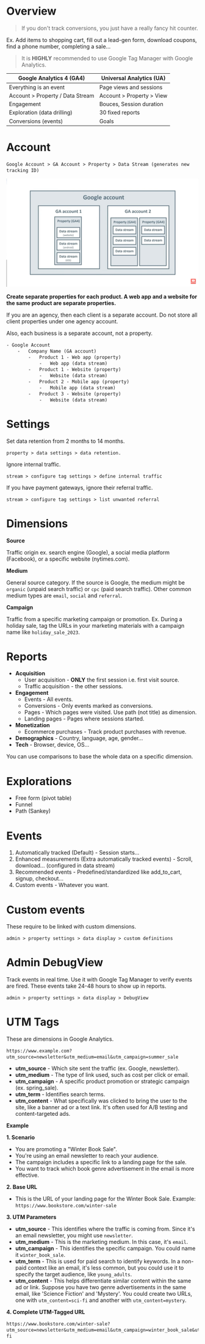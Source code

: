 # Overview

> If you don't track conversions, you just have a really fancy hit counter.

Ex. Add items to shopping cart, fill out a lead-gen form, download coupons, find a phone number, completing a sale...

> It is **HIGHLY** recommended to use Google Tag Manager with Google Analytics.

| Google Analytics 4 (GA4)         | Universal Analytics (UA)  |
| -------------------------------- | ------------------------- |
| Everything is an event           | Page views and sessions   |
| Account > Property / Data Stream | Account > Property > View |
| Engagement                       | Bouces, Session duration  |
| Exploration (data drilling)      | 30 fixed reports          |
| Conversions (events)             | Goals                     |

# Account

```
Google Account > GA Account > Property > Data Stream (generates new tracking ID)
```

![](../pics/startup/marketing/analytics-account.jpg)

**Create separate properties for each product. A web app and a website for the same product are separate properties.**

If you are an agency, then each client is a separate account. Do not store all client properties under one agency account.

Also, each business is a separate account, not a property.

```
- Google Account
    -   Company Name (GA account)
        -   Product 1 - Web app (property)
            -   Web app (data stream)
        -   Product 1 - Website (property)
            -   Website (data stream)
        -   Product 2 - Mobile app (property)
            -   Mobile app (data stream)
        -   Product 3 - Website (property)
            -   Website (data stream)
```

# Settings

Set data retention from 2 months to 14 months.

```
property > data settings > data retention.
```

Ignore internal traffic.

```
stream > configure tag settings > define internal traffic
```

If you have payment gateways, ignore their referral traffic.

```
stream > configure tag settings > list unwanted referral
```

# Dimensions

**Source**

Traffic origin ex. search engine (Google), a social media platform (Facebook), or a specific website (nytimes.com).

**Medium**

General source category. If the source is Google, the medium might be `organic` (unpaid search traffic) or `cpc` (paid search traffic). Other common medium types are `email`, `social` and `referral`.

**Campaign**

Traffic from a specific marketing campaign or promotion. Ex. During a holiday sale, tag the URLs in your marketing materials with a campaign name like `holiday_sale_2023`.

# Reports

-   **Acquisition**
    -   User acquisition - **ONLY** the first session i.e. first visit source.
    -   Traffic acquisition - the other sessions.
-   **Engagement**
    -   Events - All events.
    -   Conversions - Only events marked as conversions.
    -   Pages - Which pages were visited. Use path (not title) as dimension.
    -   Landing pages - Pages where sessions started.
-   **Monetization**
    -   Ecommerce purchases - Track product purchases with revenue.
-   **Demographics** - Country, language, age, gender...
-   **Tech** - Browser, device, OS...

You can use comparisons to base the whole data on a specific dimension.

# Explorations

-   Free form (pivot table)
-   Funnel
-   Path (Sankey)

# Events

1. Automatically tracked (Default) - Session starts...
2. Enhanced measurements (Extra automatically tracked events) - Scroll, download... (configured in data stream)
3. Recommended events - Predefined/standardized like add_to_cart, signup, checkout...
4. Custom events - Whatever you want.

# Custom events

These require to be linked with custom dimensions.

```
admin > property settings > data display > custom definitions
```

# Admin DebugView

Track events in real time. Use it with Google Tag Manager to verify events are fired. These events take 24-48 hours to show up in reports.

```
admin > property settings > data display > DebugView
```

# UTM Tags

These are dimensions in Google Analytics.

```
https://www.example.com?utm_source=newsletter&utm_medium=email&utm_campaign=summer_sale
```

-   **utm_source** - Which site sent the traffic (ex. Google, newsletter).
-   **utm_medium** - The type of link used, such as cost per click or email.
-   **utm_campaign** - A specific product promotion or strategic campaign (ex. spring_sale).
-   **utm_term** - Identifies search terms.
-   **utm_content** - What specifically was clicked to bring the user to the site, like a banner ad or a text link. It's often used for A/B testing and content-targeted ads.

**Example**

**1. Scenario**

-   You are promoting a "Winter Book Sale".
-   You're using an email newsletter to reach your audience.
-   The campaign includes a specific link to a landing page for the sale.
-   You want to track which book genre advertisement in the email is more effective.

**2. Base URL**

-   This is the URL of your landing page for the Winter Book Sale. Example: `https://www.bookstore.com/winter-sale`

**3. UTM Parameters**

-   **utm_source** - This identifies where the traffic is coming from. Since it's an email newsletter, you might use `newsletter`.
-   **utm_medium** - This is the marketing medium. In this case, it's `email`.
-   **utm_campaign** - This identifies the specific campaign. You could name it `winter_book_sale`.
-   **utm_term** - This is used for paid search to identify keywords. In a non-paid context like an email, it's less common, but you could use it to specify the target audience, like `young_adults`.
-   **utm_content** - This helps differentiate similar content within the same ad or link. Suppose you have two genre advertisements in the same email, like 'Science Fiction' and 'Mystery'. You could create two URLs, one with `utm_content=sci-fi` and another with `utm_content=mystery`.

**4. Complete UTM-Tagged URL**

```
https://www.bookstore.com/winter-sale?utm_source=newsletter&utm_medium=email&utm_campaign=winter_book_sale&utm_term=young_adults&utm_content=sci-fi
```
